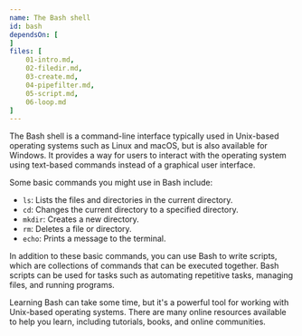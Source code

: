 ```yaml
---
name: The Bash shell
id: bash
dependsOn: [
]
files: [
    01-intro.md,
    02-filedir.md,
    03-create.md,
    04-pipefilter.md,
    05-script.md,
    06-loop.md
]
---
```



The Bash shell is a command-line interface typically used in Unix-based
operating systems such as Linux and macOS, but is also available for Windows.
It provides a way for users to interact with the operating system using
text-based commands instead of a graphical user interface.

Some basic commands you might use in Bash include:

- `ls`: Lists the files and directories in the current directory.
- `cd`: Changes the current directory to a specified directory.
- `mkdir`: Creates a new directory.
- `rm`: Deletes a file or directory.
- `echo`: Prints a message to the terminal.

In addition to these basic commands, you can use Bash to write scripts, which
are collections of commands that can be executed together. Bash scripts can be
used for tasks such as automating repetitive tasks, managing files, and running
programs.

Learning Bash can take some time, but it's a powerful tool for working with
Unix-based operating systems. There are many online resources available to help
you learn, including tutorials, books, and online communities.
